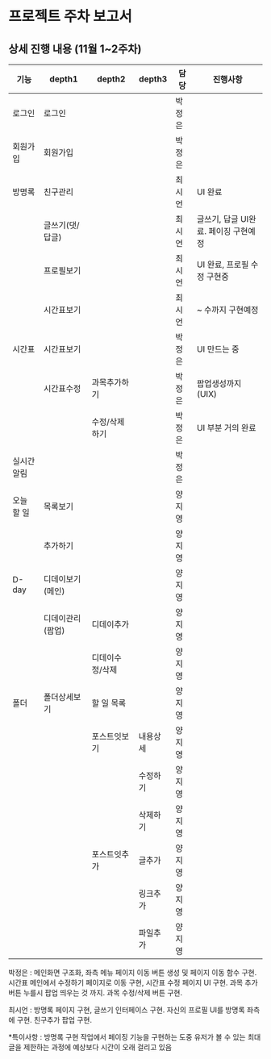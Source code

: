 # 프로젝트 주차 보고서



## 상세 진행 내용 (11월 1~2주차)

| 기능       | depth1           | depth2          | depth3   | 담당   | 진행사항                             |
| ---------- | ---------------- | --------------- | -------- | ------ | ------------------------------------ |
| 로그인     | 로그인           |                 |          | 박정은 |                                      |
| 회원가입   | 회원가입         |                 |          | 박정은 |                                      |
| 방명록     | 친구관리         |                 |          | 최시언 | UI 완료                              |
|            | 글쓰기(댓/답글)  |                 |          | 최시언 | 글쓰기, 답글 UI완료. 페이징 구현예정 |
|            | 프로필보기       |                 |          | 최시언 | UI 완료,  프로필 수정 구현중         |
|            | 시간표보기       |                 |          | 최시언 | ~ 수까지 구현예정                    |
| 시간표     | 시간표보기       |                 |          | 박정은 | UI 만드는 중                         |
|            | 시간표수정       | 과목추가하기    |          | 박정은 | 팝업생성까지(UIX)                    |
|            |                  | 수정/삭제하기   |          | 박정은 | UI 부분 거의 완료                    |
| 실시간알림 |                  |                 |          | 박정은 |                                      |
| 오늘 할 일 | 목록보기         |                 |          | 양지영 |                                      |
|            | 추가하기         |                 |          | 양지영 |                                      |
| D-day      | 디데이보기(메인) |                 |          | 양지영 |                                      |
|            | 디데이관리(팝업) | 디데이추가      |          | 양지영 |                                      |
|            |                  | 디데이수정/삭제 |          | 양지영 |                                      |
| 폴더       | 폴더상세보기     | 할 일 목록      |          | 양지영 |                                      |
|            |                  | 포스트잇보기    | 내용상세 | 양지영 |                                      |
|            |                  |                 | 수정하기 | 양지영 |                                      |
|            |                  |                 | 삭제하기 | 양지영 |                                      |
|            |                  | 포스트잇추가    | 글추가   | 양지영 |                                      |
|            |                  |                 | 링크추가 | 양지영 |                                      |
|            |                  |                 | 파일추가 | 양지영 |                                      |

박정은 : 메인화면 구조화, 좌측 메뉴 페이지 이동 버튼 생성 및 페이지 이동 함수 구현.
시간표 메인에서 수정하기 페이지로 이동 구현, 시간표 수정 페이지 UI 구현. 과목 추가 버튼 누를시 팝업 띄우는 것 까지. 과목 수정/삭제 버튼 구현.



최시언 : 방명록 페이지 구현, 글쓰기 인터페이스 구현. 자신의 프로필 UI를 방명록 좌측에 구현.
친구추가 팝업 구현.

*특이사항 : 방명록 구현 작업에서 페이징 기능을 구현하는 도중 유저가 볼 수 있는 최대 글을 제한하는 과정에 예상보다 시간이 오래 걸리고 있음


